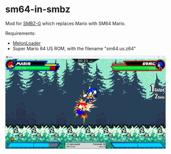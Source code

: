 # sm64-in-smbz

Mod for [SMBZ-G](https://sites.google.com/view/smbz-g) which replaces Mario with SM64 Mario.

Requirements:
* [MelonLoader](https://github.com/LavaGang/MelonLoader/releases/latest)
* Super Mario 64 US ROM, with the filename "sm64.us.z64"

![image](screenshot.png)
